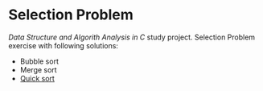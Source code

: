 Selection Problem
=========

*Data Structure and Algorith Analysis in C* study project. Selection Problem exercise with following solutions:
- Bubble sort
- Merge sort
- [Quick sort][1]

[1]: https://msdn.microsoft.com/en-us/library/zes7xw0h.aspx?f=255&MSPPError=-2147217396
